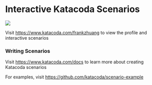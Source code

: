 # Interactive Katacoda Scenarios

[![](http://shields.katacoda.com/katacoda/frankzhuang/count.svg)](https://www.katacoda.com/frankzhuang "Get your profile on Katacoda.com")

Visit https://www.katacoda.com/frankzhuang to view the profile and interactive scenarios

### Writing Scenarios
Visit https://www.katacoda.com/docs to learn more about creating Katacoda scenarios

For examples, visit https://github.com/katacoda/scenario-example
